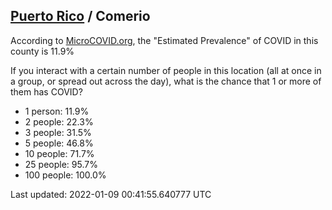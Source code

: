 
## [Puerto Rico](/united-states/puerto-rico) / Comerio

According to [MicroCOVID.org](http://microcovid.org),
the "Estimated Prevalence" of COVID in this county is 11.9%

If you interact with a certain number of people in this location
(all at once in a group, or spread out across the day), what is the chance that
1 or more of them has COVID?

- 1 person: 11.9%
- 2 people: 22.3%
- 3 people: 31.5%
- 5 people: 46.8%
- 10 people: 71.7%
- 25 people: 95.7%
- 100 people: 100.0%

Last updated: 2022-01-09 00:41:55.640777 UTC
